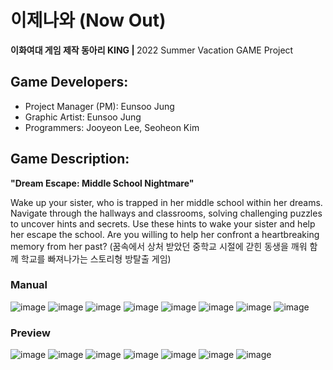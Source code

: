# 이제나와 (Now Out) 
<b> 이화여대 게임 제작 동아리 KING | </b> 2022 Summer Vacation GAME Project

## Game Developers:
* Project Manager (PM): Eunsoo Jung
* Graphic Artist: Eunsoo Jung
* Programmers: Jooyeon Lee, Seoheon Kim

## Game Description:
<b> "Dream Escape: Middle School Nightmare" </b>
<p>
Wake up your sister, who is trapped in her middle school within her dreams. Navigate through the hallways and classrooms, solving challenging puzzles to uncover hints and secrets. Use these hints to wake your sister and help her escape the school. Are you willing to help her confront a heartbreaking memory from her past? (꿈속에서 상처 받았던 중학교 시절에 갇힌 동생을 깨워 함께 학교를 빠져나가는 스토리형 방탈출 게임)
</p>

### Manual
![image](https://github.com/intsoo/Unity3D_NowOut/assets/80330331/313e35b6-902d-4c35-b79d-89f2084f02fe)
![image](https://github.com/intsoo/Unity3D_NowOut/assets/80330331/686b4693-46c8-45cd-a2c0-f2059d08ce48)
![image](https://github.com/intsoo/Unity3D_NowOut/assets/80330331/893816ee-764e-4a68-b3b0-ad9b5475fb59)
![image](https://github.com/intsoo/Unity3D_NowOut/assets/80330331/f2639041-85bb-470b-a32b-c44b927132d3)
![image](https://github.com/intsoo/Unity3D_NowOut/assets/80330331/9bce0ea0-ba2b-4117-b17b-bc56f0eff787)
![image](https://github.com/intsoo/Unity3D_NowOut/assets/80330331/7dde2cf8-08fb-48df-88f6-e662151a3887)
![image](https://github.com/intsoo/Unity3D_NowOut/assets/80330331/cdf3130c-6739-4572-9ea6-fdf3649d9098)
![image](https://github.com/intsoo/Unity3D_NowOut/assets/80330331/1df7a311-40bb-44a8-8465-4ed206aacabe)

### Preview
![image](https://github.com/intsoo/Unity3D_NowOut/assets/80330331/8a364d42-0298-4f0f-8232-b0b057579054)
![image](https://github.com/intsoo/Unity3D_NowOut/assets/80330331/f0539d55-4fa2-4d7c-929a-950003513c3e)
![image](https://github.com/intsoo/Unity3D_NowOut/assets/80330331/eb0a0eca-ce8c-47ab-bbb0-d7580c1da219)
![image](https://github.com/intsoo/Unity3D_NowOut/assets/80330331/9d7d321f-e1b1-4cb5-8569-eef74bd7f53c)
![image](https://github.com/intsoo/Unity3D_NowOut/assets/80330331/fbac3b0c-37f2-4bfb-ab2f-9bed5ca7e6ec)
![image](https://github.com/intsoo/Unity3D_NowOut/assets/80330331/675613b6-dc83-4d63-8a66-b6d2ff70472f)
![image](https://github.com/intsoo/Unity3D_NowOut/assets/80330331/fb234d27-1caf-4d5c-9401-5bb36e65c6f8)
